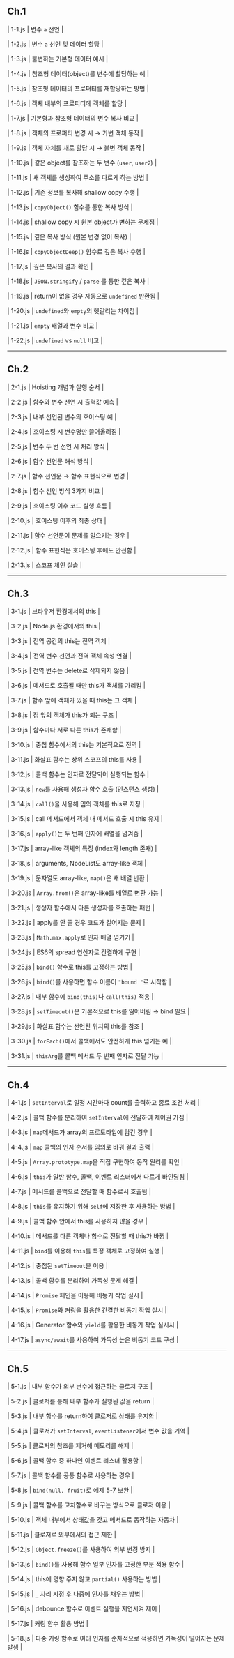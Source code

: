 
## Ch.1


| 1-1.js | 변수 `a` 선언 |


| 1-2.js | 변수 `a` 선언 및 데이터 할당 |


| 1-3.js | 불변하는 기본형 데이터 예시 |


| 1-4.js | 참조형 데이터(object)를 변수에 할당하는 예 |


| 1-5.js | 참조형 데이터의 프로퍼티를 재할당하는 방법 |


| 1-6.js | 객체 내부의 프로퍼티에 객체를 할당 |


| 1-7.js | 기본형과 참조형 데이터의 변수 복사 비교 |


| 1-8.js | 객체의 프로퍼티 변경 시 → 가변 객체 동작 |


| 1-9.js | 객체 자체를 새로 할당 시 → 불변 객체 동작 |


| 1-10.js | 같은 object를 참조하는 두 변수 (`user`, `user2`) |


| 1-11.js | 새 객체를 생성하여 주소를 다르게 하는 방법 |


| 1-12.js | 기존 정보를 복사해 shallow copy 수행 |


| 1-13.js | `copyObject()` 함수를 통한 복사 방식 |


| 1-14.js | shallow copy 시 원본 object가 변하는 문제점 |


| 1-15.js | 깊은 복사 방식 (원본 변경 없이 복사) |


| 1-16.js | `copyObjectDeep()` 함수로 깊은 복사 수행 |


| 1-17.js | 깊은 복사의 결과 확인 |


| 1-18.js | `JSON.stringify` / `parse` 를 통한 깊은 복사 |


| 1-19.js | return이 없을 경우 자동으로 `undefined` 반환됨 |


| 1-20.js | `undefined`와 `empty`의 헷갈리는 차이점 |


| 1-21.js | `empty` 배열과 변수 비교 |


| 1-22.js | `undefined` vs `null` 비교 |



---

## Ch.2


| 2-1.js | Hoisting 개념과 실행 순서 |


| 2-2.js | 함수와 변수 선언 시 출력값 예측 |


| 2-3.js | 내부 선언된 변수의 호이스팅 예 |


| 2-4.js | 호이스팅 시 변수명만 끌어올려짐 |


| 2-5.js | 변수 두 번 선언 시 처리 방식 |


| 2-6.js | 함수 선언문 해석 방식 |


| 2-7.js | 함수 선언문 → 함수 표현식으로 변경 |


| 2-8.js | 함수 선언 방식 3가지 비교 |


| 2-9.js | 호이스팅 이후 코드 실행 흐름 |


| 2-10.js | 호이스팅 이후의 최종 상태 |


| 2-11.js | 함수 선언문이 문제를 일으키는 경우 |


| 2-12.js | 함수 표현식은 호이스팅 후에도 안전함 |


| 2-13.js | 스코프 체인 실습 |



---

## Ch.3


| 3-1.js | 브라우저 환경에서의 this |


| 3-2.js | Node.js 환경에서의 this |


| 3-3.js | 전역 공간의 this는 전역 객체 |


| 3-4.js | 전역 변수 선언과 전역 객체 속성 연결 |


| 3-5.js | 전역 변수는 delete로 삭제되지 않음 |


| 3-6.js | 메서드로 호출될 때만 this가 객체를 가리킴 |


| 3-7.js | 함수 앞에 객체가 있을 때 this는 그 객체 |


| 3-8.js | 점 앞의 객체가 this가 되는 구조 |


| 3-9.js | 함수마다 서로 다른 this가 존재함 |


| 3-10.js | 중첩 함수에서의 this는 기본적으로 전역 |


| 3-11.js | 화살표 함수는 상위 스코프의 this를 사용 |


| 3-12.js | 콜백 함수는 인자로 전달되어 실행되는 함수 |


| 3-13.js | `new`를 사용해 생성자 함수 호출 (인스턴스 생성) |


| 3-14.js | `call()`을 사용해 임의 객체를 this로 지정 |


| 3-15.js | call 메서드에서 객체 내 메서드 호출 시 this 유지 |


| 3-16.js | `apply()`는 두 번째 인자에 배열을 넘겨줌 |


| 3-17.js | array-like 객체의 특징 (index와 length 존재) |


| 3-18.js | arguments, NodeList도 array-like 객체 |


| 3-19.js | 문자열도 array-like, `map()`은 새 배열 반환 |


| 3-20.js | `Array.from()`은 array-like를 배열로 변환 가능 |


| 3-21.js | 생성자 함수에서 다른 생성자를 호출하는 패턴 |


| 3-22.js | apply를 안 쓸 경우 코드가 길어지는 문제 |


| 3-23.js | `Math.max.apply`로 인자 배열 넘기기 |


| 3-24.js | ES6의 spread 연산자로 간결하게 구현 |


| 3-25.js | `bind()` 함수로 this를 고정하는 방법 |


| 3-26.js | `bind()`를 사용하면 함수 이름이 `"bound "`로 시작함 |


| 3-27.js | 내부 함수에 `bind(this)`나 `call(this)` 적용 |


| 3-28.js | `setTimeout()`은 기본적으로 this를 잃어버림 → bind 필요 |


| 3-29.js | 화살표 함수는 선언된 위치의 this를 참조 |


| 3-30.js | `forEach()`에서 콜백에서도 안전하게 this 넘기는 예 |


| 3-31.js | `thisArg`를 콜백 메서드 두 번째 인자로 전달 가능 |



---

## Ch.4


| 4-1.js  | `setInterval`로 일정 시간마다 count를 출력하고 종료 조건 처리 |


| 4-2.js  | 콜백 함수를 분리하여 `setInterval`에 전달하여 제어권 가짐 |


| 4-3.js  | `map`메서드가 array의 프로토타입에 담긴 경우 |


| 4-4.js  | `map` 콜백의 인자 순서를 임의로 바꿔 결과 출력 |


| 4-5.js  | `Array.prototype.map`을 직접 구현하여 동작 원리를 확인 |


| 4-6.js  | `this`가 일반 함수, 콜백, 이벤트 리스너에서 다르게 바인딩됨 |


| 4-7.js  | 메서드를 콜백으로 전달할 때 함수로서 호출됨 |


| 4-8.js  | `this`를 유지하기 위해 `self`에 저장한 후 사용하는 방법 |


| 4-9.js  | 콜백 함수 안에서 this를 사용하지 않을 경우 |


| 4-10.js | 메서드를 다른 객체나 함수로 전달할 때 this가 바뀜 |


| 4-11.js | `bind`를 이용해 `this`를 특정 객체로 고정하여 실행 |


| 4-12.js | 중첩된 `setTimeout`을 이용 |


| 4-13.js | 콜백 함수를 분리하여 가독성 문제 해결 |


| 4-14.js | `Promise` 체인을 이용해 비동기 작업 실시 |


| 4-15.js | `Promise`와 커링을 활용한 간결한 비동기 작업 실시 |


| 4-16.js | Generator 함수와 `yield`를 활용한 비동기 작업 실시시 |


| 4-17.js | `async/await`를 사용하여 가독성 높은 비동기 코드 구성         |



---

## Ch.5


| 5-1.js  | 내부 함수가 외부 변수에 접근하는 클로저 구조 |


| 5-2.js  | 클로저를 통해 내부 함수가 실행된 값을 return |


| 5-3.js  | 내부 함수를 return하여 클로저로 상태를 유지함 |


| 5-4.js  | 클로저가 `setInterval`, `eventListener`에서 변수 값을 기억 |


| 5-5.js  | 클로저의 참조를 제거해 메모리를 해제 |


| 5-6.js  | 콜백 함수 중 하나인 이벤트 리스너 활용함 |


| 5-7.js  | 콜백 함수를 공통 함수로 사용하는 경우 |


| 5-8.js  | `bind(null, fruit)`로 예제 5-7 보완 |


| 5-9.js  | 콜백 함수를 고차함수로 바꾸는 방식으로 클로저 이용 |


| 5-10.js | 객체 내부에서 상태값을 갖고 메서드로 동작하는 자동차 |


| 5-11.js | 클로저로 외부에서의 접근 제한 |


| 5-12.js | `Object.freeze()`를 사용하여 외부 변경 방지 |


| 5-13.js | `bind()`를 사용해 함수 일부 인자를 고정한 부분 적용 함수 |


| 5-14.js | this에 영향 주지 않고 `partial()` 사용하는 방법 |


| 5-15.js | `_` 자리 지정 후 나중에 인자를 채우는 방법 |


| 5-16.js | debounce 함수로 이벤트 실행을 지연시켜 제어 |


| 5-17.js | 커링 함수 활용 방법 |


| 5-18.js | 다중 커링 함수로 여러 인자를 순차적으로 적용하면 가독성이 떨어지는 문제 발생 |

